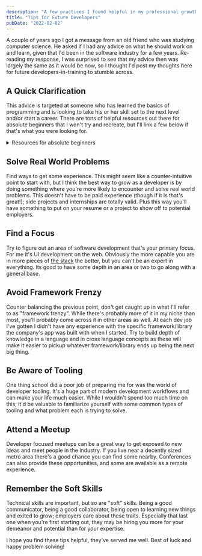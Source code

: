```yaml
---
description: "A few practices I found helpful in my professional growth as a developer."
title: "Tips for Future Developers"
pubDate: "2022-02-02"
---
```


A couple of years ago I got a message from an old friend who was studying computer science. He asked if I had any advice on what he should work on and learn, given that I'd been in the software industry for a few years. Re-reading my response, I was surprised to see that my advice then was largely the same as it would be now, so I thought I'd post my thoughts here for future developers-in-training to stumble across.

## A Quick Clarification

This advice is targeted at someone who has learned the basics of programming and is looking to take his or her skill set to the next level and/or start a career. There are tons of helpful resources out there for absolute beginners that I won't try and recreate, but I'll link a few below if that's what you were looking for.

<details>
  <summary>Resources for absolute beginners</summary>

-   [Harvard's intro to computer science course](https://www.youtube.com/cs50)
-   [freeCodeCamp's interactive coding tutorials](https://www.freecodecamp.org)
-   [Mozilla Developer Network's beginners guide to web development](https://developer.mozilla.org/en-US/docs/Learn)
-   [Flavio Copes' linux commands handbook](https://www.freecodecamp.org/news/the-linux-commands-handbook)
</details>

## Solve Real World Problems

Find ways to get some experience. This might seem like a counter-intuitive point to start with, but I think the best way to grow as a developer is by doing something where you're more likely to encounter and solve real world problems. This doesn't have to be paid experience (though if it is that's great!); side projects and internships are totally valid. Plus this way you'll have something to put on your resume or a project to show off to potential employers.

## Find a Focus

Try to figure out an area of software development that's your primary focus. For me it's UI development on the web. Obviously the more capable you are in more pieces of [the stack](https://en.wikipedia.org/wiki/Solution_stack) the better, but you can't be an expert in everything. Its good to have some depth in an area or two to go along with a general base.

## Avoid Framework Frenzy

Counter balancing the previous point, don't get caught up in what I'll refer to as "framework frenzy". While there's probably more of it in my niche than most, you'll probably come across it in other areas as well. At each dev job I've gotten I didn't have any experience with the specific framework/library the company's app was built with when I started. Try to build depth of knowledge in a language and in cross language concepts as these will make it easier to pickup whatever framework/library ends up being the next big thing.

## Be Aware of Tooling

One thing school did a poor job of preparing me for was the world of developer tooling. It's a huge part of modern development workflows and can make your life much easier. While I wouldn't spend too much time on this, it'd be valuable to familiarize yourself with some common types of tooling and what problem each is trying to solve.

## Attend a Meetup

Developer focused meetups can be a great way to get exposed to new ideas and meet people in the industry. If you live near a decently sized metro area there's a good chance you can find some nearby. Conferences can also provide these opportunities, and some are available as a remote experience.

## Remember the Soft Skills

Technical skills are important, but so are "soft" skills. Being a good communicator, being a good collaborator, being open to learning new things and exited to grow; employers care about these traits. Especially that last one when you're first starting out, they may be hiring you more for your demeanor and potential than for your expertise.

I hope you find these tips helpful, they've served me well. Best of luck and happy problem solving!
